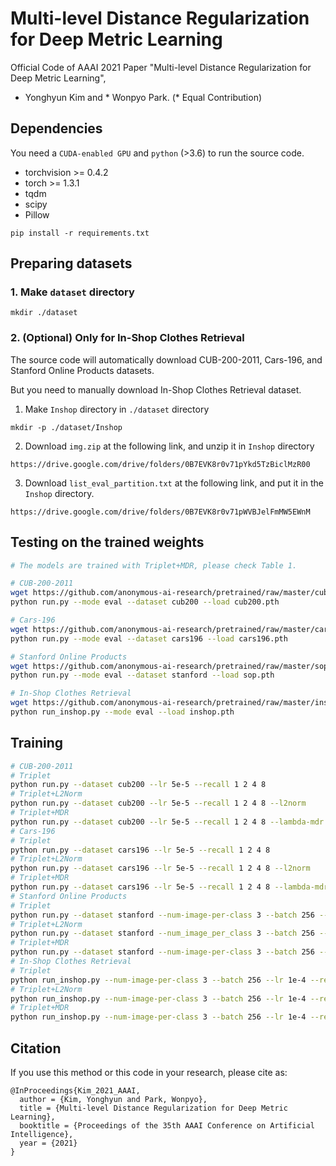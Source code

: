 # Multi-level Distance Regularization for Deep Metric Learning

Official Code of AAAI 2021 Paper 
"Multi-level Distance Regularization for Deep Metric Learning",

* Yonghyun Kim and * Wonpyo Park.
(* Equal Contribution)

## Dependencies

You need a `CUDA-enabled GPU` and `python` (>3.6) to run the source code.

- torchvision >= 0.4.2
- torch >= 1.3.1
- tqdm
- scipy
- Pillow


```
pip install -r requirements.txt
```

## Preparing datasets
### 1. Make `dataset` directory 
```
mkdir ./dataset
```
### 2. (Optional) Only for In-Shop Clothes Retrieval
The source code will automatically download CUB-200-2011, Cars-196, and Stanford Online Products datasets.


But you need to manually download In-Shop Clothes Retrieval dataset.


1. Make `Inshop` directory in `./dataset` directory
```
mkdir -p ./dataset/Inshop
```
2. Download `img.zip` at the following link, and unzip it in `Inshop` directory
```
https://drive.google.com/drive/folders/0B7EVK8r0v71pYkd5TzBiclMzR00
```
3. Download  `list_eval_partition.txt` at the following link, and put it in the `Inshop` directory.
```
https://drive.google.com/drive/folders/0B7EVK8r0v71pWVBJelFmMW5EWnM
```

##  Testing on the trained weights
```bash
# The models are trained with Triplet+MDR, please check Table 1.

# CUB-200-2011
wget https://github.com/anonymous-ai-research/pretrained/raw/master/cub200/cub200.pth
python run.py --mode eval --dataset cub200 --load cub200.pth

# Cars-196
wget https://github.com/anonymous-ai-research/pretrained/raw/master/cars196/cars196.pth
python run.py --mode eval --dataset cars196 --load cars196.pth

# Stanford Online Products
wget https://github.com/anonymous-ai-research/pretrained/raw/master/sop/sop.pth
python run.py --mode eval --dataset stanford --load sop.pth

# In-Shop Clothes Retrieval
wget https://github.com/anonymous-ai-research/pretrained/raw/master/inshop/inshop.pth
python run_inshop.py --mode eval --load inshop.pth
```

## Training
```bash
# CUB-200-2011
# Triplet
python run.py --dataset cub200 --lr 5e-5 --recall 1 2 4 8
# Triplet+L2Norm
python run.py --dataset cub200 --lr 5e-5 --recall 1 2 4 8 --l2norm
# Triplet+MDR
python run.py --dataset cub200 --lr 5e-5 --recall 1 2 4 8 --lambda-mdr 0.6 --nu-mdr 0.01
# Cars-196
# Triplet
python run.py --dataset cars196 --lr 5e-5 --recall 1 2 4 8
# Triplet+L2Norm
python run.py --dataset cars196 --lr 5e-5 --recall 1 2 4 8 --l2norm
# Triplet+MDR
python run.py --dataset cars196 --lr 5e-5 --recall 1 2 4 8 --lambda-mdr 0.2 --nu-mdr 0.01
# Stanford Online Products
# Triplet
python run.py --dataset stanford --num-image-per-class 3 --batch 256 --lr 1e-4 --recall 1 10 100 1000
# Triplet+L2Norm
python run.py --dataset stanford --num_image_per_class 3 --batch 256 --lr 1e-4 --recall 1 10 100 1000 --l2norm
# Triplet+MDR
python run.py --dataset stanford --num-image-per-class 3 --batch 256 --lr 1e-4 --recall 1 10 100 1000 --lambda-mdr 0.1 --nu-mdr 0.01
# In-Shop Clothes Retrieval
# Triplet
python run_inshop.py --num-image-per-class 3 --batch 256 --lr 1e-4 --recall 1 10 20 30 40 
# Triplet+L2Norm
python run_inshop.py --num-image-per-class 3 --batch 256 --lr 1e-4 --recall 1 10 20 30 40 --l2norm
# Triplet+MDR
python run_inshop.py --num-image-per-class 3 --batch 256 --lr 1e-4 --recall 1 10 20 30 40 --lambda-mdr 0.1 --nu-mdr 0.01
```

## Citation
If you use this method or this code in your research, please cite as:

```
@InProceedings{Kim_2021_AAAI,
  author = {Kim, Yonghyun and Park, Wonpyo},
  title = {Multi-level Distance Regularization for Deep Metric Learning},
  booktitle = {Proceedings of the 35th AAAI Conference on Artificial Intelligence},
  year = {2021}
}
```
